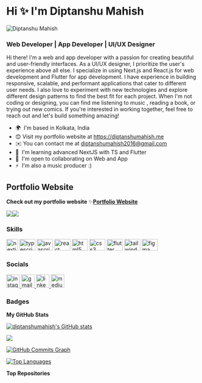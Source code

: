 # Hi ✨ I'm  Diptanshu Mahish
![Diptanshu Mahish](https://diptanshumahish.in/readme.png)
### Web Developer | App Developer | UI/UX Designer


Hi there! I'm a web and app developer with a passion for creating beautiful and user-friendly interfaces. As a UI/UX designer, I prioritize the user's experience above all else. I specialize in using Next.js and React.js for web development and Flutter for app development. I have experience in building responsive, scalable, and performant applications that cater to different user needs. I also love to experiment with new technologies and explore different design patterns to find the best fit for each project. When I'm not coding or designing, you can find me listening to music , reading a book, or trying out new comics. If you're interested in working together, feel free to reach out and let's build something amazing!

* 🌍  I'm based in Kolkata, India
* 😊  Visit my portfolio website at https://diptanshumahish.me 
* ✉️  You can contact me at [diptanshumahish2016@gmail.com](mailto:diptanshumahish2016@gmail.com)
* 🧠  I'm learning advanced NextJS with TS and Flutter
* 🤝  I'm open to collaborating on Web and App
* ⚡  I'm also a music producer :)

## Portfolio Website 
**Check out my portfolio website**
✨[**Portfolio Website**](https://diptanshumahish.in) 

<a href="https://www.github.com/diptanshumahish" target="_blank" rel="noreferrer"><img
src="https://img.shields.io/github/followers/diptanshumahish?logo=github&style=for-the-badge&color=0891b2&labelColor=1c1917" /></a><a href="https://www.twitter.com/DiptanshuMahis5" target="_blank" rel="noreferrer"><img
src="https://img.shields.io/twitter/follow/DiptanshuMahish?logo=twitter&style=for-the-badge&color=0891b2&labelColor=1c1917"
/></a>

### Skills


<div align="left">
  <img src="https://seeklogo.com/images/N/next-js-icon-logo-EE302D5DBD-seeklogo.com.png" height="30" width="30" alt="nextjs logo"   />
  <img src="https://cdn.jsdelivr.net/gh/devicons/devicon/icons/typescript/typescript-plain.svg" height="30" width="42" alt="typescript logo"  />
  <img src="https://cdn.jsdelivr.net/gh/devicons/devicon/icons/javascript/javascript-original.svg" height="30" width="42" alt="javascript logo"  />
  <img src="https://cdn.jsdelivr.net/gh/devicons/devicon/icons/react/react-original.svg" height="30" width="42" alt="react logo"  />
  <img src="https://cdn.jsdelivr.net/gh/devicons/devicon/icons/html5/html5-original.svg" height="30" width="42" alt="html5 logo"  />
  <img src="https://cdn.jsdelivr.net/gh/devicons/devicon/icons/css3/css3-original.svg" height="30" width="42" alt="css3 logo"  />
  <img src="https://cdn.jsdelivr.net/gh/devicons/devicon/icons/flutter/flutter-original.svg" height="30" width="42" alt="flutter logo"  />
  <img src="https://cdn.jsdelivr.net/gh/devicons/devicon/icons/tailwindcss/tailwindcss-original-wordmark.svg" height="30" width="42" alt="tailwindcss logo"  />
  <img src="https://cdn.jsdelivr.net/gh/devicons/devicon/icons/figma/figma-original.svg" height="30" width="42" alt="figma logo"  />
</div>


### Socials
<div align="left">
  <a href="https://www.instagram.com/uiuxwithdiptanshu/" target="_blank">
    <img src="https://img.shields.io/static/v1?message=Instagram&logo=instagram&label=&color=E4405F&logoColor=white&labelColor=&style=for-the-badge" height="35" alt="instagram logo"  />
  </a>
  <a href="mailto:diptanshumahish2016@gmail.com" target="_blank">
    <img src="https://img.shields.io/static/v1?message=Gmail&logo=gmail&label=&color=D14836&logoColor=white&labelColor=&style=for-the-badge" height="35" alt="gmail logo"  />
  </a>
  <a href="https://www.linkedin.com/in/diptanshumahish/" target="_blank">
    <img src="https://img.shields.io/static/v1?message=LinkedIn&logo=linkedin&label=&color=0077B5&logoColor=white&labelColor=&style=for-the-badge" height="35" alt="linkedin logo"  />
  </a>
  <a href="https://medium.com/@uiuxwithdiptanshu" target="_blank">
    <img src="https://img.shields.io/static/v1?message=Medium&logo=medium&label=&color=12100E&logoColor=white&labelColor=&style=for-the-badge" height="35" alt="medium logo"  />
  </a>
</div>

### Badges

<b>My GitHub Stats</b>

<a href="http://www.github.com/diptanshumahish"><img src="https://github-readme-stats.vercel.app/api?username=diptanshumahish&show_icons=true&hide=&count_private=true&title_color=0891b2&text_color=ffffff&icon_color=0891b2&bg_color=1c1917&hide_border=true&show_icons=true" alt="diptanshumahish's GitHub stats" /></a>

<a href="http://www.github.com/diptanshumahish"><img src="https://github-readme-streak-stats.herokuapp.com/?user=diptanshumahish&stroke=ffffff&background=1c1917&ring=0891b2&fire=0891b2&currStreakNum=ffffff&currStreakLabel=0891b2&sideNums=ffffff&sideLabels=ffffff&dates=ffffff&hide_border=true" /></a>

<a href="http://www.github.com/diptanshumahish"><img src="https://github-readme-activity-graph.cyclic.app/graph?username=diptanshumahish&bg_color=1c1917&color=ffffff&line=0891b2&point=ffffff&area_color=1c1917&area=true&hide_border=true&custom_title=GitHub%20Commits%20Graph" alt="GitHub Commits Graph" /></a>

<a href="https://github.com/diptanshumahish" align="left"><img src="https://github-readme-stats.vercel.app/api/top-langs/?username=diptanshumahish&langs_count=10&title_color=0891b2&text_color=ffffff&icon_color=0891b2&bg_color=1c1917&hide_border=true&locale=en&custom_title=Top%20%Languages" alt="Top Languages" /></a>

<b>Top Repositories</b>

<div width="100%" align="center"></div><br /><br /><br /><br /><br /><br /><br />
